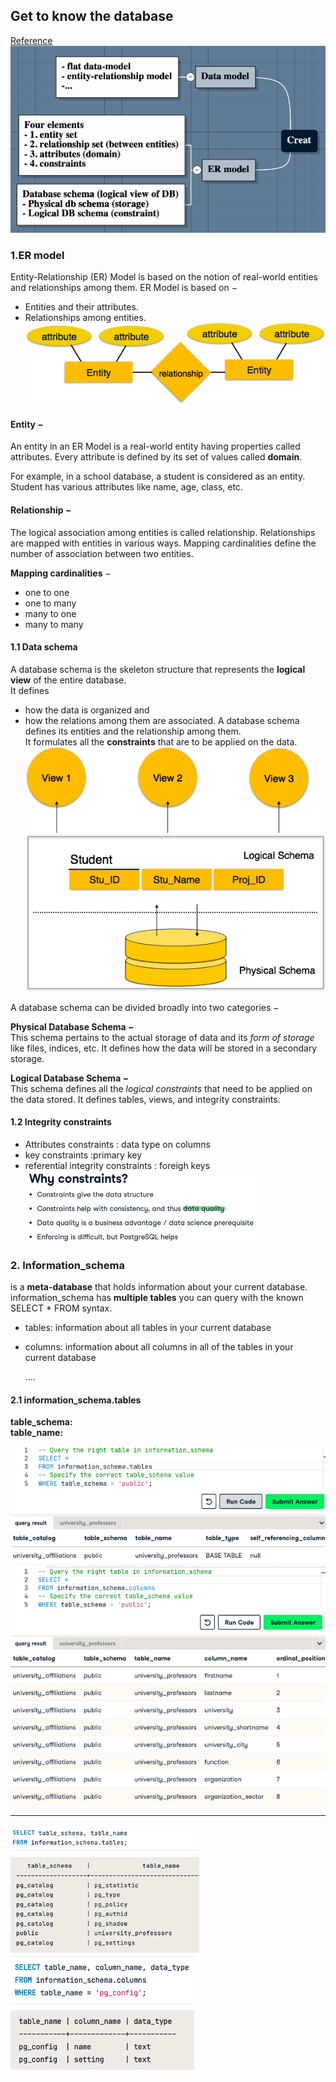 ## Get to know the database
[Reference](https://www.tutorialspoint.com/dbms/dbms_data_schemas.htm)  
![](.SQL_server_images/b7244d3e.png)

### 1.ER model
Entity-Relationship (ER) Model is based on the notion of real-world entities and relationships among them.
ER Model is based on −

- Entities and their attributes.
- Relationships among entities.   
![](.SQL_server_images/d171d42e.png)

#### Entity − 
An entity in an ER Model is a real-world entity having properties called attributes. 
Every attribute is defined by its set of values called **domain**. 

For example, in a school database, a student is considered as an entity. 
Student has various attributes like name, age, class, etc.

#### Relationship − 
The logical association among entities is called relationship. 
Relationships are mapped with entities in various ways. 
Mapping cardinalities define the number of association between two entities.

**Mapping cardinalities** −

- one to one
- one to many
- many to one
- many to many


#### 1.1 Data schema
A database schema is the skeleton structure that represents the **logical view** of the entire database.   
It defines 
- how the data is organized and 
- how the relations among them are associated. 
A database schema defines its entities and the relationship among them.  
It formulates all the **constraints** that are to be applied on the data.  
![](.SQL_server_images/a48dbcb3.png)

A database schema can be divided broadly into two categories −

**Physical Database Schema −**   
This schema pertains to the actual storage of data and its _form of storage_ like files, 
indices, etc. 
It defines how the data will be stored in a secondary storage.

**Logical Database Schema −**   
This schema defines all the _logical constraints_ that need to be applied on the data stored. 
It defines tables, views, and integrity constraints.

#### 1.2 Integrity constraints
- Attributes constraints : data type on columns
- key constraints :primary key
- referential integrity constraints : foreigh keys
![](.SQL_server_images/a23c2dba.png)

### 2. Information_schema 
is a **meta-database** that holds information about your current database. 
information_schema has **multiple tables** you can query with the known SELECT * FROM syntax.

- tables: information about all tables in your current database
- columns: information about all columns in all of the tables in your current database
  
  ....
#### 2.1 information_schema.tables
**table_schema:  
table_name:**  

![](.SQL_server_images/78bd0a06.png)
![](.SQL_server_images/a257e648.png)

---
![](.SQL_server_images/2c363d85.png)
![](.SQL_server_images/2eb9522f.png)

